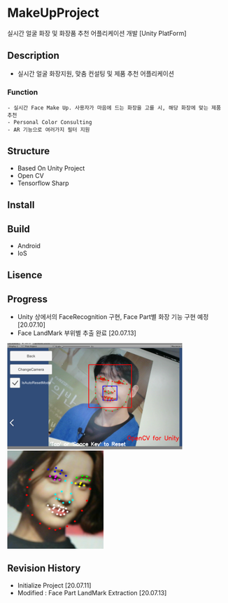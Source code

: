 # MakeUpProject
실시간 얼굴 화장 및 화장품 추천 어플리케이션 개발 [Unity PlatForm]

## Description
- 실시간 얼굴 화장지원, 맞춤 컨설팅 및 제품 추천 어플리케이션
### Function
```
- 실시간 Face Make Up. 사용자가 마음에 드는 화장을 고를 시, 해당 화장에 맞는 제품 추천
- Personal Color Consulting
- AR 기능으로 여러가지 필터 지원
```
## Structure
- Based On Unity Project
- Open CV 
- Tensorflow Sharp

## Install

## Build
- Android
- IoS
## Lisence

## Progress
- Unity 상에서의 FaceRecognition 구현, Face Part별 화장 기능 구현 예정 [20.07.10]
- Face LandMark 부위별 추출 완료 [20.07.13]

<img src= "./Resources/FaceRecognition.png" width="400px">
<img src= "./Resources/1.png" width="220px">

## Revision History
- Initialize Project [20.07.11]
- Modified : Face Part LandMark Extraction  [20.07.13]